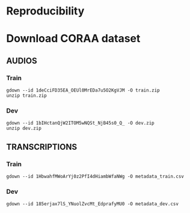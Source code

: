 # Reproducibility 

# Download CORAA dataset
## AUDIOS
### Train
    gdown --id 1deCciFD35EA_OEUl0MrEDa7u5O2KgVJM -O train.zip
    unzip train.zip
### Dev 
    gdown --id 1bIHctanQjW2ITOM5wNQSt_NjB45s0_Q_ -O dev.zip
    unzip dev.zip

## TRANSCRIPTIONS
### Train
    gdown --id 1HbwahfMWoArYj0z2PfI4dHiambWfaNWg -O metadata_train.csv

### Dev
    gdown --id 185erjax7lS_YNuolZvcMt_EdprafyMU0 -O metadata_dev.csv




